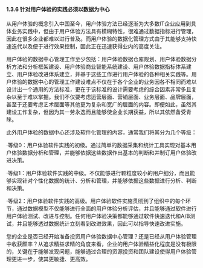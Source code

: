 #### 1.3.6 针对用户体验的实践必须以数据为中心

从用户体验的概念引入中国至今，用户体验方法已经逐渐为大多数IT企业应用到具体业务实践中，但由于用户体验方法具有模糊特性，很难通过数据指标进行管理，因此在很多企业都难以进行普及。而用户体验的数据化管理方式由于其能够支持快速迭代以及便于进行效果控制，因此正在迅速获得业内的高度关注。

用户体验的数据中心管理工作至少包括：用户体验数据仓库规划、用户体验数据分析方法和分析框架建设、用户体验商业智能系统建设、用户体验数据指标体系建立、用户体验改进体系建立，并基于这些工作进行用户体验的各种相关实践等。用户体验的数据中心的管理工作建设难点不仅在于各个企业的业务因各不相同而难以设计出一个通用的方法标准，更在于该标准的设计需要考虑的综合因素非常多且复杂以至于难以掌握。我们不仅要考虑运营层面、营销层面、业务层面、品牌层面，甚至于还要考虑艺术层面等其他更为复杂和宽广的层面的内容。即便如此，虽然其建设工作复杂，但因为其一劳永逸而且能够使企业长期获益，所以其依然备受青睐。

此外用户体验的数据中心还涉及软件化管理的内容，通常我们将其分为几个等级：

·等级0：用户体验软件实践的初级。通过简单的数据采集和统计工具实现对基本用户体验数据分析和管理，并能够依据这些数据作出基本的判断和并制订用户体验改进决策。

·等级1：用户体验软件实践的中级。不仅能够进行颗粒度较小的用户细分，而且能够实现针对个性化数据的统计、分析和管理，并能够依据这些数据进行分析、判断和决策。

·等级2：用户体验软件实践的高级。用户体验软件实施贯彻到了组织中的每个环节，通过数据模型不仅能够进行全面的用户体验分析评估，并且能够通过软件进行用户体验测试、改进与控制。任何用户体验决策都能够通过软件快速迭代和A/B测试，并且能够透过数据统计立刻看到改进效果，因此可以指导快速改进实施。

您的企业是否已经开始准备投资用户体验数据中心管理？还是已经从用户体验管理中收获颇丰？从追求精益求精的角度来看，企业的用户体验精益化程度是没有极限的，关键在于能够发现问题，能够通过合理的资源投资和团队建设使得用户体验管理更进一步，使其更敏捷、更高效。
